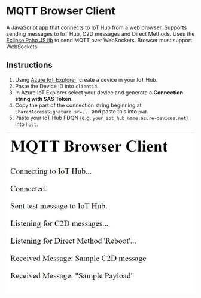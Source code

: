 # MQTT Browser Client

A JavaScript app that connects to IoT Hub from a web browser. Supports sending messages to IoT Hub, C2D messages and Direct Methods. Uses the [Eclipse Paho JS lib](https://github.com/eclipse/paho.mqtt.javascript) to send MQTT over WebSockets. Browser must support WebSockets.

## Instructions

1. Using [Azure IoT Explorer](https://github.com/Azure/azure-iot-explorer#:~:text=Azure%20IoT%20Explorer%20%28preview%29%201%20Table%20of%20Contents,anytime%20by%20returning%20to%20Home.%20More%20items...%20), create a device in your IoT Hub.
1. Paste the Device ID into ```clientid```.
1. In Azure IoT Explorer select your device and generate a **Connection string with SAS Token**.
1. Copy the part of the connection string beginning at ```SharedAccessSignature sr=...``` and paste this into ```pwd```.
1. Paste your IoT Hub FDQN (e.g. ```your_iot_hub_name.azure-devices.net```) into ```host```.

![Screenshot](./screenshot.JPG)